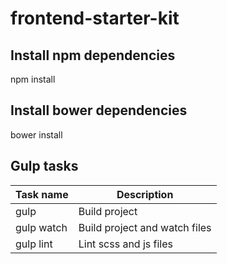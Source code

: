 # frontend-starter-kit

## Install npm dependencies

npm install


## Install bower dependencies

bower install


## Gulp tasks

Task name | Description
--------- | -----------
gulp | Build project
gulp watch | Build project and watch files
gulp lint | Lint scss and js files
